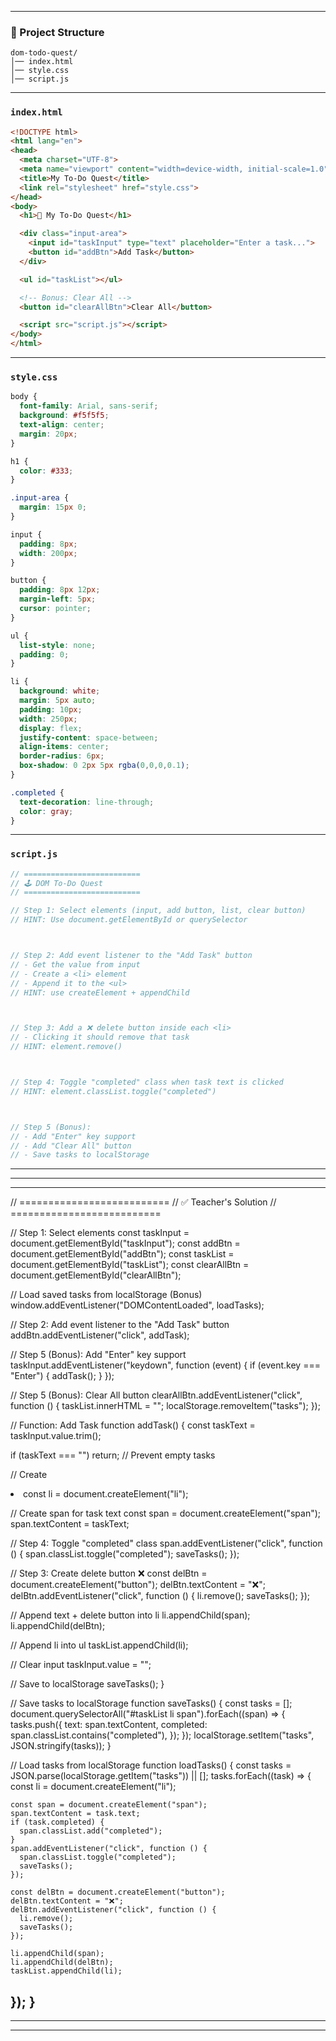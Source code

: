 
---

### 📂 Project Structure

```
dom-todo-quest/
│── index.html
│── style.css
│── script.js
```

---

### `index.html`

```html
<!DOCTYPE html>
<html lang="en">
<head>
  <meta charset="UTF-8">
  <meta name="viewport" content="width=device-width, initial-scale=1.0">
  <title>My To-Do Quest</title>
  <link rel="stylesheet" href="style.css">
</head>
<body>
  <h1>📝 My To-Do Quest</h1>

  <div class="input-area">
    <input id="taskInput" type="text" placeholder="Enter a task...">
    <button id="addBtn">Add Task</button>
  </div>

  <ul id="taskList"></ul>

  <!-- Bonus: Clear All -->
  <button id="clearAllBtn">Clear All</button>

  <script src="script.js"></script>
</body>
</html>
```

---

### `style.css`

```css
body {
  font-family: Arial, sans-serif;
  background: #f5f5f5;
  text-align: center;
  margin: 20px;
}

h1 {
  color: #333;
}

.input-area {
  margin: 15px 0;
}

input {
  padding: 8px;
  width: 200px;
}

button {
  padding: 8px 12px;
  margin-left: 5px;
  cursor: pointer;
}

ul {
  list-style: none;
  padding: 0;
}

li {
  background: white;
  margin: 5px auto;
  padding: 10px;
  width: 250px;
  display: flex;
  justify-content: space-between;
  align-items: center;
  border-radius: 6px;
  box-shadow: 0 2px 5px rgba(0,0,0,0.1);
}

.completed {
  text-decoration: line-through;
  color: gray;
}
```

---

### `script.js`

```javascript
// ==========================
// 🕹️ DOM To-Do Quest
// ==========================

// Step 1: Select elements (input, add button, list, clear button)
// HINT: Use document.getElementById or querySelector



// Step 2: Add event listener to the "Add Task" button
// - Get the value from input
// - Create a <li> element
// - Append it to the <ul>
// HINT: use createElement + appendChild



// Step 3: Add a ❌ delete button inside each <li>
// - Clicking it should remove that task
// HINT: element.remove()



// Step 4: Toggle "completed" class when task text is clicked
// HINT: element.classList.toggle("completed")



// Step 5 (Bonus):
// - Add "Enter" key support
// - Add "Clear All" button
// - Save tasks to localStorage
```

---
---
---
// ==========================
// ✅ Teacher's Solution
// ==========================

// Step 1: Select elements
const taskInput = document.getElementById("taskInput");
const addBtn = document.getElementById("addBtn");
const taskList = document.getElementById("taskList");
const clearAllBtn = document.getElementById("clearAllBtn");

// Load saved tasks from localStorage (Bonus)
window.addEventListener("DOMContentLoaded", loadTasks);

// Step 2: Add event listener to the "Add Task" button
addBtn.addEventListener("click", addTask);

// Step 5 (Bonus): Add "Enter" key support
taskInput.addEventListener("keydown", function (event) {
  if (event.key === "Enter") {
    addTask();
  }
});

// Step 5 (Bonus): Clear All button
clearAllBtn.addEventListener("click", function () {
  taskList.innerHTML = "";
  localStorage.removeItem("tasks");
});

// Function: Add Task
function addTask() {
  const taskText = taskInput.value.trim();

  if (taskText === "") return; // Prevent empty tasks

  // Create <li>
  const li = document.createElement("li");

  // Create span for task text
  const span = document.createElement("span");
  span.textContent = taskText;

  // Step 4: Toggle "completed" class
  span.addEventListener("click", function () {
    span.classList.toggle("completed");
    saveTasks();
  });

  // Step 3: Create delete button ❌
  const delBtn = document.createElement("button");
  delBtn.textContent = "❌";
  delBtn.addEventListener("click", function () {
    li.remove();
    saveTasks();
  });

  // Append text + delete button into li
  li.appendChild(span);
  li.appendChild(delBtn);

  // Append li into ul
  taskList.appendChild(li);

  // Clear input
  taskInput.value = "";

  // Save to localStorage
  saveTasks();
}

// Save tasks to localStorage
function saveTasks() {
  const tasks = [];
  document.querySelectorAll("#taskList li span").forEach((span) => {
    tasks.push({
      text: span.textContent,
      completed: span.classList.contains("completed"),
    });
  });
  localStorage.setItem("tasks", JSON.stringify(tasks));
}

// Load tasks from localStorage
function loadTasks() {
  const tasks = JSON.parse(localStorage.getItem("tasks")) || [];
  tasks.forEach((task) => {
    const li = document.createElement("li");

    const span = document.createElement("span");
    span.textContent = task.text;
    if (task.completed) {
      span.classList.add("completed");
    }
    span.addEventListener("click", function () {
      span.classList.toggle("completed");
      saveTasks();
    });

    const delBtn = document.createElement("button");
    delBtn.textContent = "❌";
    delBtn.addEventListener("click", function () {
      li.remove();
      saveTasks();
    });

    li.appendChild(span);
    li.appendChild(delBtn);
    taskList.appendChild(li);
  });
}
---
---
---